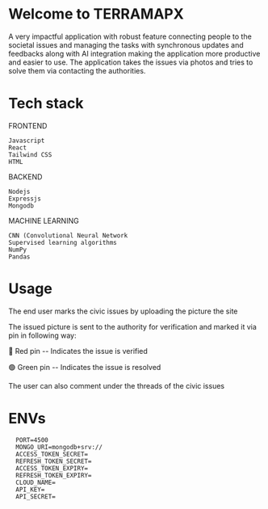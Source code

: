# Welcome to TERRAMAPX
   A very impactful application with robust feature connecting people to the societal issues and managing the tasks with  synchronous updates and feedbacks along with AI integration making the application more productive and easier to use.
   The application takes the issues via photos and tries to solve them via contacting the authorities.

# Tech stack

   FRONTEND
   
    Javascript
    React
    Tailwind CSS
    HTML
    
   BACKEND
   
    Nodejs
    Expressjs
    Mongodb

   MACHINE LEARNING 

    CNN (Convolutional Neural Network
    Supervised learning algorithms
    NumPy
    Pandas

# Usage
   The end user marks the civic issues by uploading the picture the site 
   
   The issued picture is sent to the authority for verification and marked it via pin in following way:
     
   🔴 Red pin -- Indicates the issue is verified
     
   🟢 Green pin -- Indicates the issue is resolved
     
   The user can also comment under the threads of the civic issues

# ENVs

      PORT=4500
      MONGO_URI=mongodb+srv://
      ACCESS_TOKEN_SECRET=
      REFRESH_TOKEN_SECRET=
      ACCESS_TOKEN_EXPIRY=
      REFRESH_TOKEN_EXPIRY=
      CLOUD_NAME=
      API_KEY=
      API_SECRET=
         
    

